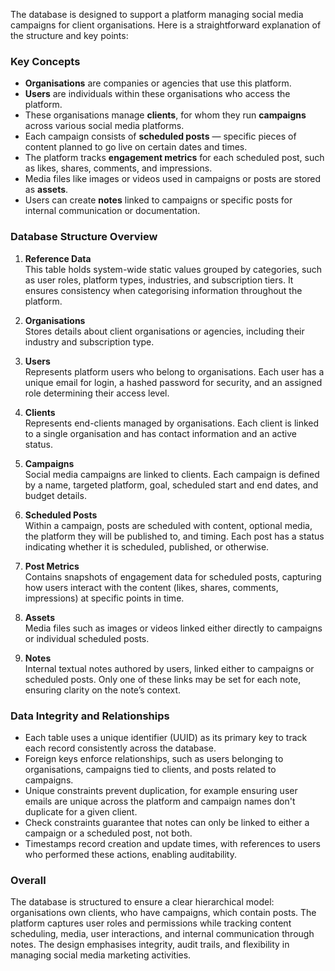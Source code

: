 The database is designed to support a platform managing social media campaigns for client organisations. Here is a straightforward explanation of the structure and key points:

### Key Concepts

- **Organisations** are companies or agencies that use this platform.
- **Users** are individuals within these organisations who access the platform.
- These organisations manage **clients**, for whom they run **campaigns** across various social media platforms.
- Each campaign consists of **scheduled posts** — specific pieces of content planned to go live on certain dates and times.
- The platform tracks **engagement metrics** for each scheduled post, such as likes, shares, comments, and impressions.
- Media files like images or videos used in campaigns or posts are stored as **assets**.
- Users can create **notes** linked to campaigns or specific posts for internal communication or documentation.

### Database Structure Overview

1. **Reference Data**  
   This table holds system-wide static values grouped by categories, such as user roles, platform types, industries, and subscription tiers. It ensures consistency when categorising information throughout the platform.

2. **Organisations**  
   Stores details about client organisations or agencies, including their industry and subscription type.

3. **Users**  
   Represents platform users who belong to organisations. Each user has a unique email for login, a hashed password for security, and an assigned role determining their access level.

4. **Clients**  
   Represents end-clients managed by organisations. Each client is linked to a single organisation and has contact information and an active status.

5. **Campaigns**  
   Social media campaigns are linked to clients. Each campaign is defined by a name, targeted platform, goal, scheduled start and end dates, and budget details.

6. **Scheduled Posts**  
   Within a campaign, posts are scheduled with content, optional media, the platform they will be published to, and timing. Each post has a status indicating whether it is scheduled, published, or otherwise.

7. **Post Metrics**  
   Contains snapshots of engagement data for scheduled posts, capturing how users interact with the content (likes, shares, comments, impressions) at specific points in time.

8. **Assets**  
   Media files such as images or videos linked either directly to campaigns or individual scheduled posts.

9. **Notes**  
   Internal textual notes authored by users, linked either to campaigns or scheduled posts. Only one of these links may be set for each note, ensuring clarity on the note’s context.

### Data Integrity and Relationships

- Each table uses a unique identifier (UUID) as its primary key to track each record consistently across the database.
- Foreign keys enforce relationships, such as users belonging to organisations, campaigns tied to clients, and posts related to campaigns.
- Unique constraints prevent duplication, for example ensuring user emails are unique across the platform and campaign names don't duplicate for a given client.
- Check constraints guarantee that notes can only be linked to either a campaign or a scheduled post, not both.
- Timestamps record creation and update times, with references to users who performed these actions, enabling auditability.

### Overall

The database is structured to ensure a clear hierarchical model: organisations own clients, who have campaigns, which contain posts. The platform captures user roles and permissions while tracking content scheduling, media, user interactions, and internal communication through notes. The design emphasises integrity, audit trails, and flexibility in managing social media marketing activities.